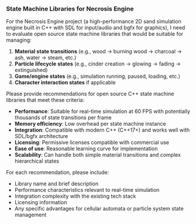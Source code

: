 ### State Machine Libraries for Necrosis Engine
For the Necrosis Engine project (a high-performance 2D sand simulation engine built in C++ with SDL for input/audio and bgfx for graphics), I need to evaluate open source state machine libraries that would be suitable for managing:

1. **Material state transitions** (e.g., wood → burning wood → charcoal → ash, water → steam, etc.)
2. **Particle lifecycle states** (e.g., cinder creation → glowing → fading → extinguished)
3. **Game/engine states** (e.g., simulation running, paused, loading, etc.)
4. **Character interaction states** if applicable

Please provide recommendations for open source C++ state machine libraries that meet these criteria:
- **Performance**: Suitable for real-time simulation at 60 FPS with potentially thousands of state transitions per frame
- **Memory efficiency**: Low overhead per state machine instance
- **Integration**: Compatible with modern C++ (C++17+) and works well with SDL/bgfx architecture
- **Licensing**: Permissive licenses compatible with commercial use
- **Ease of use**: Reasonable learning curve for implementation
- **Scalability**: Can handle both simple material transitions and complex hierarchical states

For each recommendation, please include:
- Library name and brief description
- Performance characteristics relevant to real-time simulation
- Integration complexity with the existing tech stack
- Licensing information
- Any specific advantages for cellular automata or particle system state management

### <Placeholder System Heading>